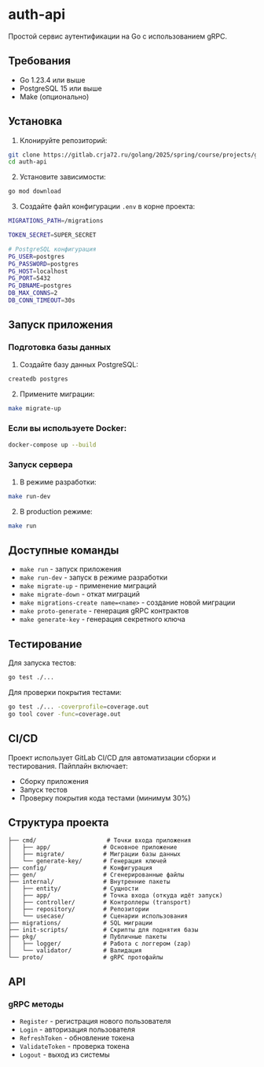 # auth-api

Простой сервис аутентификации на Go с использованием gRPC.

## Требования

- Go 1.23.4 или выше
- PostgreSQL 15 или выше
- Make (опционально)

## Установка

1. Клонируйте репозиторий:
```bash
git clone https://gitlab.crja72.ru/golang/2025/spring/course/projects/go21/auth-api.git
cd auth-api
```

2. Установите зависимости:
```bash
go mod download
```

3. Создайте файл конфигурации `.env` в корне проекта:
```bash
MIGRATIONS_PATH=/migrations

TOKEN_SECRET=SUPER_SECRET

# PostgreSQL конфигурация
PG_USER=postgres
PG_PASSWORD=postgres
PG_HOST=localhost
PG_PORT=5432
PG_DBNAME=postgres
DB_MAX_CONNS=2
DB_CONN_TIMEOUT=30s
```

## Запуск приложения

### Подготовка базы данных

1. Создайте базу данных PostgreSQL:
```bash
createdb postgres
```

2. Примените миграции:
```bash
make migrate-up
```

### Если вы используете Docker:
```bash
docker-compose up --build
```

### Запуск сервера

1. В режиме разработки:
```bash
make run-dev
```

2. В production режиме:
```bash
make run
```

## Доступные команды

- `make run` - запуск приложения
- `make run-dev` - запуск в режиме разработки
- `make migrate-up` - применение миграций
- `make migrate-down` - откат миграций
- `make migrations-create name=<name>` - создание новой миграции
- `make proto-generate` - генерация gRPC контрактов
- `make generate-key` - генерация секретного ключа

## Тестирование

Для запуска тестов:
```bash
go test ./...
```

Для проверки покрытия тестами:
```bash
go test ./... -coverprofile=coverage.out
go tool cover -func=coverage.out
```

## CI/CD

Проект использует GitLab CI/CD для автоматизации сборки и тестирования. Пайплайн включает:
- Сборку приложения
- Запуск тестов
- Проверку покрытия кода тестами (минимум 30%)

## Структура проекта

```
├── cmd/                    # Точки входа приложения
│   ├── app/               # Основное приложение
│   ├── migrate/           # Миграции базы данных
│   └── generate-key/      # Генерация ключей
├── config/                # Конфигурация
├── gen/                   # Сгенерированные файлы
├── internal/              # Внутренние пакеты
│   ├── entity/            # Сущности
│   ├── app/               # Точка входа (откуда идёт запуск)
│   ├── controller/        # Контроллеры (transport)
│   ├── repository/        # Репозитории
│   └── usecase/           # Сценарии использования
├── migrations/            # SQL миграции
├── init-scripts/          # Скрипты для поднятия базы
├── pkg/                   # Публичные пакеты
│   ├── logger/            # Работа с логгером (zap)
│   └── validator/         # Валидация
└── proto/                 # gRPC протофайлы
```

## API

### gRPC методы

- `Register` - регистрация нового пользователя
- `Login` - авторизация пользователя
- `RefreshToken` - обновление токена
- `ValidateToken` - проверка токена
- `Logout` - выход из системы

